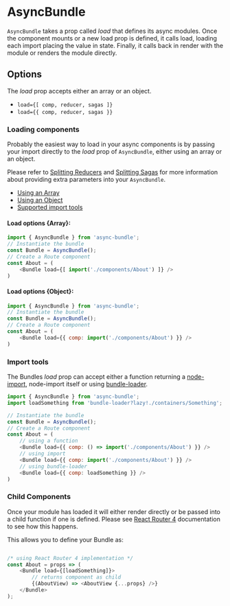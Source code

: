 # AsyncBundle

`AsyncBundle` takes a prop called *load* that defines its async modules. Once the component mounts or a new load prop is defined, it calls load, loading each import placing the value in state. Finally, it calls back in render with the module or renders the module directly.

## Options
The *load* prop accepts either an array or an object.

- `load={[ comp, reducer, sagas ]}`
- `load={{ comp, reducer, sagas }}`

### Loading components
Probably the easiest way to load in your async components is by passing your import directly to the *load* prop of `AsyncBundle`, either using an array or an object.

Please refer to [Splitting Reducers](redux.md) and [Splitting Sagas](sagas.md) for more information about providing extra parameters into your `AsyncBundle`.

- [Using an Array](#usingArray)
- [Using an Object](#usingObject)
- [Supported import tools](#importTools)

<a name="usingArray"></a>
#### Load options {Array}:


```js
import { AsyncBundle } from 'async-bundle';
// Instantiate the bundle
const Bundle = AsyncBundle();
// Create a Route component
const About = (
    <Bundle load={[ import('./components/About') ]} />
)
```
<a name="usingObject"></a>
#### Load options {Object}:
```js
import { AsyncBundle } from 'async-bundle';
// Instantiate the bundle
const Bundle = AsyncBundle();
// Create a Route component
const About = (
    <Bundle load={{ comp: import('./components/About') }} />
)
```
<a name="importTools"></a>
### Import tools
The Bundles *load* prop can accept either a function returning a [node-import](https://github.com/airbnb/babel-plugin-dynamic-import-node), node-import itself or using [bundle-loader](https://github.com/webpack-contrib/bundle-loader).
```js
import { AsyncBundle } from 'async-bundle';
import loadSomething from 'bundle-loader?lazy!./containers/Something';

// Instantiate the bundle
const Bundle = AsyncBundle();
// Create a Route component
const About = (
    // using a function
    <Bundle load={{ comp: () => import('./components/About') }} />
    // using import
    <Bundle load={{ comp: import('./components/About') }} />
    // using bundle-loader
    <Bundle load={{ comp: loadSomething }} />
)
```

### Child Components
Once your module has loaded it will either render directly or be passed into a child function if one is defined. Please see [React Router 4](https://reacttraining.com/react-router/web/guides/code-splitting) documentation to see how this happens.

This allows you to define your Bundle as:
```js

/* using React Router 4 implementation */
const About = props => (
    <Bundle load={[loadSomething]}>
        // returns component as child
        {(AboutView) => <AboutView {...props} />}
    </Bundle>
);
```
